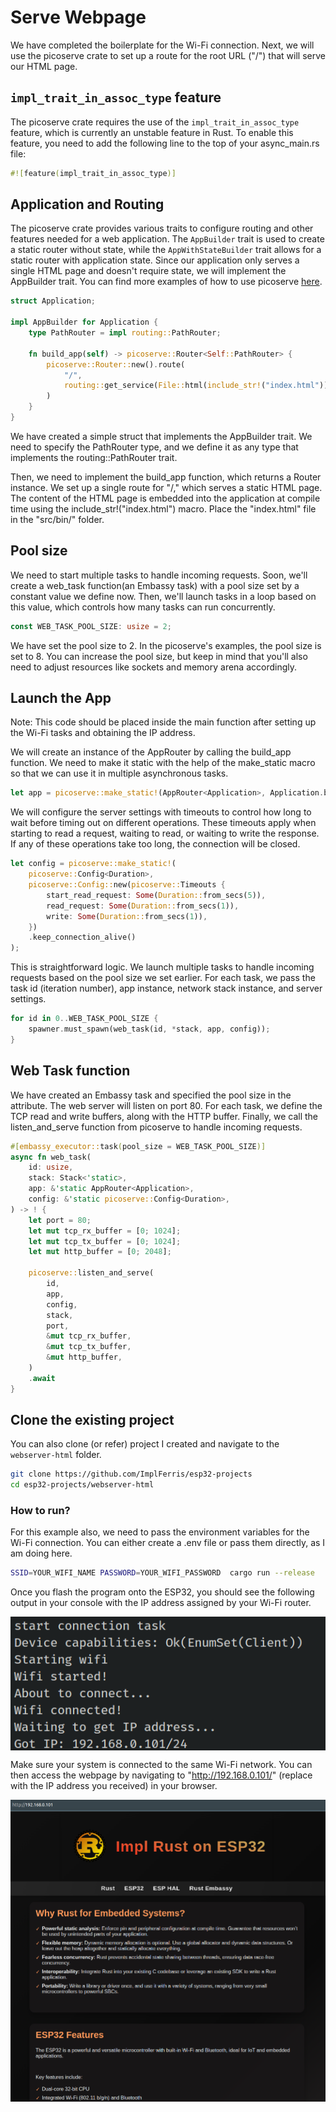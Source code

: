 # Serve Webpage

We have completed the boilerplate for the Wi-Fi connection. Next, we will use the picoserve crate to set up a route for the root URL ("/") that will serve our HTML page.

## `impl_trait_in_assoc_type` feature
The picoserve crate requires the use of the `impl_trait_in_assoc_type` feature, which is currently an unstable feature in Rust. To enable this feature, you need to add the following line to the top of your async_main.rs file:
```rust
#![feature(impl_trait_in_assoc_type)]
```

## Application and Routing

The picoserve crate provides various traits to configure routing and other features needed for a web application. The `AppBuilder` trait is used to create a static router without state, while the `AppWithStateBuilder` trait allows for a static router with application state. Since our application only serves a single HTML page and doesn't require state, we will implement the AppBuilder trait.  You can find more examples of how to use picoserve [here](https://github.com/sammhicks/picoserve/tree/development/examples).

```rust
struct Application;

impl AppBuilder for Application {
    type PathRouter = impl routing::PathRouter;

    fn build_app(self) -> picoserve::Router<Self::PathRouter> {
        picoserve::Router::new().route(
            "/",
            routing::get_service(File::html(include_str!("index.html"))),
        )
    }
}
```

We have created a simple struct that implements the AppBuilder trait. We need to specify the PathRouter type, and we define it as any type that implements the routing::PathRouter trait.

Then, we need to implement the build_app function, which returns a Router instance. We set up a single route for "/," which serves a static HTML page. The content of the HTML page is embedded into the application at compile time using the include_str!("index.html") macro.  Place the "index.html" file in the "src/bin/" folder.


## Pool size

We need to start multiple tasks to handle incoming requests. Soon, we'll create a web_task function(an Embassy task) with a pool size set by a constant value we define now. Then, we'll launch tasks in a loop based on this value, which controls how many tasks can run concurrently.

```rust
const WEB_TASK_POOL_SIZE: usize = 2;
```

We have set the pool size to 2. In the picoserve's examples, the pool size is set to 8. You can increase the pool size, but keep in mind that you'll also need to adjust resources like sockets and memory arena accordingly.


## Launch the App
Note: This code should be placed inside the main function after setting up the Wi-Fi tasks and obtaining the IP address.

We will create an instance of the AppRouter by calling the build_app function. We need to make it static with the help of the make_static macro so that we can use it in multiple asynchronous tasks.

```rust
let app = picoserve::make_static!(AppRouter<Application>, Application.build_app());
```

We will configure the server settings with timeouts to control how long to wait before timing out on different operations. These timeouts apply when starting to read a request, waiting to read, or waiting to write the response. If any of these operations take too long, the connection will be closed.

```rust
let config = picoserve::make_static!(
    picoserve::Config<Duration>,
    picoserve::Config::new(picoserve::Timeouts {
        start_read_request: Some(Duration::from_secs(5)),
        read_request: Some(Duration::from_secs(1)),
        write: Some(Duration::from_secs(1)),
    })
    .keep_connection_alive()
);
```

This is straightforward logic. We launch multiple tasks to handle incoming requests based on the pool size we set earlier. For each task, we pass the task id (iteration number), app instance, network stack instance, and server settings.

```rust
for id in 0..WEB_TASK_POOL_SIZE {
    spawner.must_spawn(web_task(id, *stack, app, config));
}
```

## Web Task function

We have created an Embassy task and specified the pool size in the attribute. The web server will listen on port 80. For each task, we define the TCP read and write buffers, along with the HTTP buffer. Finally, we call the listen_and_serve function from picoserve to handle incoming requests.

```rust
#[embassy_executor::task(pool_size = WEB_TASK_POOL_SIZE)]
async fn web_task(
    id: usize,
    stack: Stack<'static>,
    app: &'static AppRouter<Application>,
    config: &'static picoserve::Config<Duration>,
) -> ! {
    let port = 80;
    let mut tcp_rx_buffer = [0; 1024];
    let mut tcp_tx_buffer = [0; 1024];
    let mut http_buffer = [0; 2048];

    picoserve::listen_and_serve(
        id,
        app,
        config,
        stack,
        port,
        &mut tcp_rx_buffer,
        &mut tcp_tx_buffer,
        &mut http_buffer,
    )
    .await
}
```


## Clone the existing project
You can also clone (or refer) project I created and navigate to the `webserver-html` folder.

```sh
git clone https://github.com/ImplFerris/esp32-projects
cd esp32-projects/webserver-html
```

### How to run?

For this example also, we need to pass the environment variables for the Wi-Fi connection. You can either create a .env file or pass them directly, as I am doing here.

```sh
SSID=YOUR_WIFI_NAME PASSWORD=YOUR_WIFI_PASSWORD  cargo run --release
```

Once you flash the program onto the ESP32, you should see the following output in your console with the IP address assigned by your Wi-Fi router.

<img style="display: block; margin: auto;" src="../images/wifi-webserver-esp32-output.png"/>

Make sure your system is connected to the same Wi-Fi network.  You can then access the webpage by navigating to "http://192.168.0.101/" (replace with the IP address you received) in your browser. 

<img style="display: block; margin: auto;" src="../images/website running on ESP32 with Rust code.png"/>

